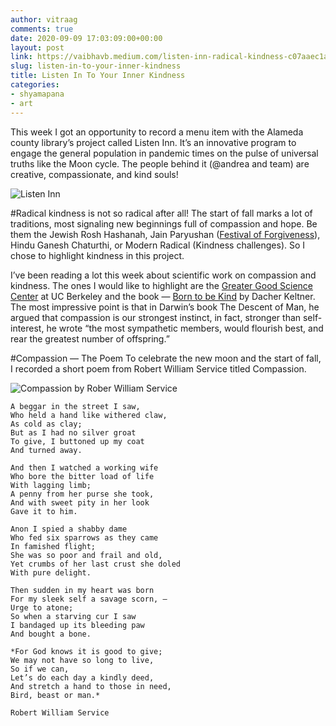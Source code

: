 ```yaml
---
author: vitraag
comments: true
date: 2020-09-09 17:03:09:00+00:00
layout: post
link: https://vaibhavb.medium.com/listen-inn-radical-kindness-c07aaec1a370
slug: listen-in-to-your-inner-kindness
title: Listen In To Your Inner Kindness
categories:
- shyamapana
- art
---
```

This week I got an opportunity to record a menu item with the Alameda county library’s project called Listen Inn. It’s an innovative program to engage the general population in pandemic times on the pulse of universal truths like the Moon cycle. The people behind it (@andrea and team) are creative, compassionate, and kind souls!

![Listen Inn](https://miro.medium.com/max/1078/1*EfAn3434lfDcNM_rlM78rA.png)

#Radical kindness is not so radical after all!
The start of fall marks a lot of traditions, most signaling new beginnings full of compassion and hope. Be them the Jewish Rosh Hashanah, Jain Paryushan ([Festival of Forgiveness](http://www.vitraag.com/2011/09/02/festival-of-forgiveness-2011/)), Hindu Ganesh Chaturthi, or Modern Radical (Kindness challenges). So I chose to highlight kindness in this project.

I’ve been reading a lot this week about scientific work on compassion and kindness. The ones I would like to highlight are the [Greater Good Science Center](https://greatergood.berkeley.edu/) at UC Berkeley and the book — [Born to be Kind](https://www.amazon.com/Born-to-Be-Good-Dacher-Keltner-audiobook) by Dacher Keltner. The most impressive point is that in Darwin’s book The Descent of Man, he argued that compassion is our strongest instinct, in fact, stronger than self-interest, he wrote “the most sympathetic members, would flourish best, and rear the greatest number of offspring.”

#Compassion — The Poem
To celebrate the new moon and the start of fall, I recorded a short poem from Robert William Service titled Compassion.

![Compassion by Rober William Service](https://miro.medium.com/max/700/1*VXHwFAXTU6gaGSdMOay5GA@2x.jpeg)
```
A beggar in the street I saw,
Who held a hand like withered claw,
As cold as clay;
But as I had no silver groat
To give, I buttoned up my coat
And turned away.

And then I watched a working wife
Who bore the bitter load of life
With lagging limb;
A penny from her purse she took,
And with sweet pity in her look
Gave it to him.

Anon I spied a shabby dame
Who fed six sparrows as they came
In famished flight;
She was so poor and frail and old,
Yet crumbs of her last crust she doled
With pure delight.

Then sudden in my heart was born
For my sleek self a savage scorn, —
Urge to atone;
So when a starving cur I saw
I bandaged up its bleeding paw
And bought a bone.

*For God knows it is good to give;
We may not have so long to live,
So if we can,
Let’s do each day a kindly deed,
And stretch a hand to those in need,
Bird, beast or man.*

Robert William Service
```